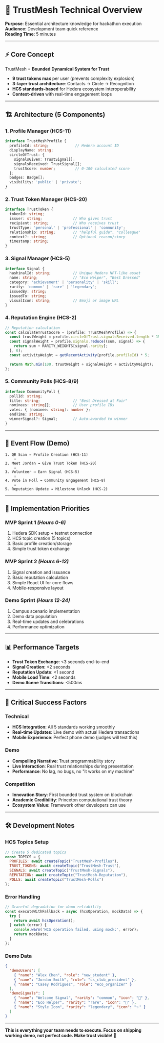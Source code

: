 # 🧬 TrustMesh Technical Overview

**Purpose**: Essential architecture knowledge for hackathon execution  
**Audience**: Development team quick reference  
**Reading Time**: 5 minutes

---

## ⚡ **Core Concept**

TrustMesh = **Bounded Dynamical System for Trust**
- **9 trust tokens max** per user (prevents complexity explosion)
- **3-layer trust architecture**: Contacts → Circle → Recognition  
- **HCS standards-based** for Hedera ecosystem interoperability
- **Context-driven** with real-time engagement loops

---

## 🏗️ **Architecture (5 Components)**

### **1. Profile Manager (HCS-11)**
```typescript
interface TrustMeshProfile {
  profileId: string;            // Hedera account ID
  displayName: string;
  circleOfTrust: {
    signalsGiven: TrustSignal[];
    signalsReceived: TrustSignal[];
    trustScore: number;         // 0-100 calculated score
  };
  badges: Badge[];
  visibility: 'public' | 'private';
}
```

### **2. Trust Token Manager (HCS-20)**
```typescript
interface TrustToken {
  tokenId: string;
  issuer: string;              // Who gives trust
  recipient: string;           // Who receives trust
  trustType: 'personal' | 'professional' | 'community';
  relationship: string;        // "helpful guide", "colleague"
  context?: string;            // Optional reason/story
  timestamp: string;
}
```

### **3. Signal Manager (HCS-5)**
```typescript
interface Signal {
  hashinalId: string;          // Unique Hedera NFT-like asset
  name: string;                // "Eco Helper", "Best Dressed"
  category: 'achievement' | 'personality' | 'skill';
  rarity: 'common' | 'rare' | 'legendary';
  issuedBy: string;
  issuedTo: string;
  visualIcon: string;          // Emoji or image URL
}
```

### **4. Reputation Engine (HCS-2)**
```typescript
// Reputation calculation
const calculateTrustScore = (profile: TrustMeshProfile) => {
  const trustWeight = profile.circleOfTrust.signalsReceived.length * 15;
  const signalWeight = profile.signals.reduce((sum, signal) => {
    return sum + RARITY_WEIGHTS[signal.rarity];
  }, 0);
  const activityWeight = getRecentActivity(profile.profileId) * 5;
  
  return Math.min(100, trustWeight + signalWeight + activityWeight);
};
```

### **5. Community Polls (HCS-8/9)**
```typescript
interface CommunityPoll {
  pollId: string;
  title: string;               // "Best Dressed at Fair"
  nominees: string[];          // User profile IDs
  votes: { [nominee: string]: number };
  endTime: string;
  winnerSignal?: Signal;       // Auto-awarded to winner
}
```

---

## 🔄 **Event Flow (Demo)**

```
1. QR Scan → Profile Creation (HCS-11)
    ↓
2. Meet Jordan → Give Trust Token (HCS-20)
    ↓  
3. Volunteer → Earn Signal (HCS-5)
    ↓
4. Vote in Poll → Community Engagement (HCS-8)
    ↓
5. Reputation Update → Milestone Unlock (HCS-2)
```

---

## 🎯 **Implementation Priorities**

### **MVP Sprint 1** *(Hours 0-6)*
1. Hedera SDK setup + testnet connection
2. HCS topic creation (5 topics)
3. Basic profile creation/storage
4. Simple trust token exchange

### **MVP Sprint 2** *(Hours 6-12)*
1. Signal creation and issuance
2. Basic reputation calculation  
3. Simple React UI for core flows
4. Mobile-responsive layout

### **Demo Sprint** *(Hours 12-24)*
1. Campus scenario implementation
2. Demo data population
3. Real-time updates and celebrations
4. Performance optimization

---

## 📊 **Performance Targets**

- **Trust Token Exchange**: <3 seconds end-to-end
- **Signal Creation**: <2 seconds
- **Reputation Update**: <1 second
- **Mobile Load Time**: <2 seconds
- **Demo Scene Transitions**: <500ms

---

## 🚨 **Critical Success Factors**

### **Technical**
- **HCS Integration**: All 5 standards working smoothly
- **Real-time Updates**: Live demo with actual Hedera transactions
- **Mobile Experience**: Perfect phone demo (judges will test this)

### **Demo**
- **Compelling Narrative**: Trust programmability story
- **Live Interaction**: Real trust relationships during presentation
- **Performance**: No lag, no bugs, no "it works on my machine"

### **Competition**
- **Innovation Story**: First bounded trust system on blockchain
- **Academic Credibility**: Princeton computational trust theory
- **Ecosystem Value**: Framework other developers can use

---

## 🛠️ **Development Notes**

### **HCS Topics Setup**
```javascript
// Create 5 dedicated topics
const TOPICS = {
  PROFILES: await createTopic("TrustMesh-Profiles"),
  TRUST_TOKENS: await createTopic("TrustMesh-Trust"),  
  SIGNALS: await createTopic("TrustMesh-Signals"),
  REPUTATION: await createTopic("TrustMesh-Reputation"),
  POLLS: await createTopic("TrustMesh-Polls")
};
```

### **Error Handling**
```typescript
// Graceful degradation for demo reliability
const executeWithFallback = async (hcsOperation, mockData) => {
  try {
    return await hcsOperation();
  } catch (error) {
    console.warn('HCS operation failed, using mock:', error);
    return mockData;
  }
};
```

### **Demo Data**
```json
{
  "demoUsers": [
    { "name": "Alex Chen", "role": "new_student" },
    { "name": "Jordan Smith", "role": "cs_club_president" },
    { "name": "Casey Rodriguez", "role": "eco_organizer" }
  ],
  "demoSignals": [
    { "name": "Welcome Signal", "rarity": "common", "icon": "🎉" },
    { "name": "Eco Helper", "rarity": "rare", "icon": "🌱" },
    { "name": "Style Icon", "rarity": "legendary", "icon": "✨" }
  ]
}
```

---

**This is everything your team needs to execute. Focus on shipping working demo, not perfect code. Make trust visible! 🚀**
